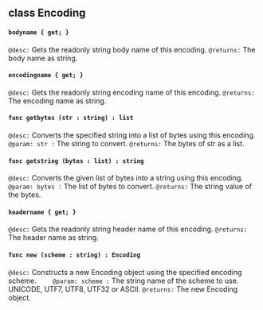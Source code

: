 ## class Encoding

#### ```bodyname { get; }```


```@desc:``` Gets the readonly string body name of this encoding.
```@returns:``` The body name as string.

#### ```encodingname { get; }```


```@desc:``` Gets the readonly string encoding name of this encoding.
```@returns:``` The encoding name as string.

#### ```func getbytes (str : string) : list```


```@desc:``` Converts the specified string into a list of bytes using this encoding.
```    @param: str :``` The string to convert.
```@returns:``` The bytes of str as a list.

#### ```func getstring (bytes : list) : string```


```@desc:``` Converts the given list of bytes into a string using this encoding.
```    @param: bytes :``` The list of bytes to convert.
```@returns:``` The string value of the bytes.

#### ```headername { get; }```


```@desc:``` Gets the readonly string header name of this encoding.
```@returns:``` The header name as string.

#### ```func new (scheme : string) : Encoding```


```@desc:``` Constructs a new Encoding object using the specified encoding scheme.
```    @param: scheme :``` The string name of the scheme to use. UNICODE, UTF7, UTF8, UTF32 or ASCII.
```@returns:``` The new Encoding object.

